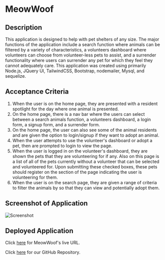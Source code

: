 # MeowWoof

## Description
This application is designed to help with pet shelters of any size. The major functions of the application include a search function where animals can be filtered by a variety of characteristics, a volunteers dashboard where volunteers can choose from volunteer-less pets to assist, and a surrender functionality where users can surrender any pet for which they feel they cannot adequately care. This application was created using primarily Node.js, JQuery UI, TailwindCSS, Bootstrap, nodemailer,  Mysql, and sequelize. 

## Acceptance Criteria
1. When the user is on the home page, they are presented with a resident spotlight for the day where one animal is presented.
2. On the home page, there is a nav bar where the users can select between a search animals function, a volunteers dashboard, a login form, a signup form, and a surrender form. 
3. On the home page, the user can also see some of the animal residents and are given the option to login/signup if they want to adopt an animal. 
4. When the user attempts to use the volunteer's dashboard or adopt a pet, then are prompted to login to view the page.
5. When the user is logged in on the volunteer's dashboard, they are shown the pets that they are volunteering for if any. Also on this page is a list of all of the pets currently without a volunteer that can be selected and volunteered for. Upon submitting these checked boxes, these pets should register on the section of the page indicating the user is volunteering for them. 
6. When the user is on the search page, they are given a range of criteria to filter the animals by so that they can view and potentially adopt them. 

## Screenshot of Application
![Screenshot](./homepagegif.gif)

## Deployed Application
Click [here](https://) for MeowWoof's live URL.

Click [here](https://github.com/TeryKing/Project-MeowWoof) for our GitHub Repository.